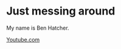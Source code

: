 <!DOCTYPE html>
<body>


<h1>


<h1>Just messing around</h1>
<p>My name is Ben Hatcher.</p>
<a href="https://www.youtube.com/">Youtube.com</a>
